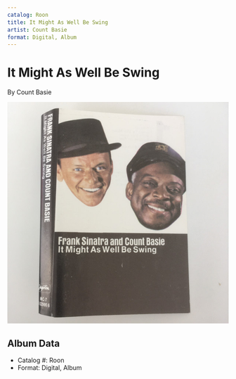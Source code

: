 ```yaml
---
catalog: Roon
title: It Might As Well Be Swing
artist: Count Basie
format: Digital, Album
---
```


# It Might As Well Be Swing

By Count Basie

![](../../assets/albumcovers/Count_Basie-It_Might_As_Well_Be_Swing.png)

## Album Data

- Catalog #: Roon
- Format: Digital, Album

